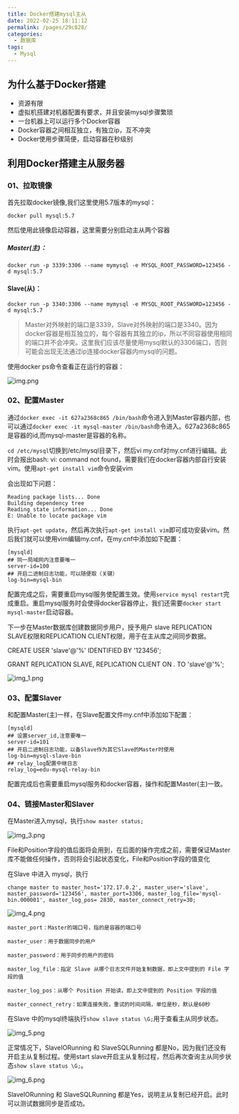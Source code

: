```yaml
---
title: Docker搭建mysql主从
date: 2022-02-25 18:11:12
permalink: /pages/29c828/
categories:
  - 数据库
tags:
  - Mysql
---
```



## 为什么基于Docker搭建
- 资源有限
- 虚拟机搭建对机器配置有要求，并且安装mysql步骤繁琐
- 一台机器上可以运行多个Docker容器
- Docker容器之间相互独立，有独立ip，互不冲突
- Docker使用步骤简便，启动容器在秒级别

## 利用Docker搭建主从服务器
### 01、拉取镜像

首先拉取docker镜像,我们这里使用5.7版本的mysql：

`docker pull mysql:5.7`

然后使用此镜像启动容器，这里需要分别启动主从两个容器


##### Master(主)：

    docker run -p 3339:3306 --name mymysql -e MYSQL_ROOT_PASSWORD=123456 -d mysql:5.7

#### Slave(从)：

    docker run -p 3340:3306 --name mymysql -e MYSQL_ROOT_PASSWORD=123456 -d mysql:5.7

>Master对外映射的端口是3339，Slave对外映射的端口是3340。因为docker容器是相互独立的，每个容器有其独立的ip，所以不同容器使用相同的端口并不会冲突。这里我们应该尽量使用mysql默认的3306端口，否则可能会出现无法通过ip连接docker容器内mysql的问题。

使用docker ps命令查看正在运行的容器：

![img.png](./image/img.png)

### 02、配置Master
通过`docker exec -it 627a2368c865 /bin/bash`命令进入到Master容器内部，也可以通过`docker exec -it mysql-master /bin/bash`命令进入。627a2368c865是容器的id,而mysql-master是容器的名称。

`cd /etc/mysql`切换到/etc/mysql目录下，然后vi my.cnf对my.cnf进行编辑。此时会报出bash: vi: command not found，需要我们在docker容器内部自行安装vim。使用`apt-get install vim`命令安装vim

会出现如下问题：

```
Reading package lists... Done
Building dependency tree       
Reading state information... Done
E: Unable to locate package vim
```

执行`apt-get update`，然后再次执行`apt-get install vim`即可成功安装vim。然后我们就可以使用vim编辑my.cnf，在my.cnf中添加如下配置：

```
[mysqld]
## 同一局域网内注意要唯一
server-id=100  
## 开启二进制日志功能，可以随便取（关键）
log-bin=mysql-bin
```

配置完成之后，需要重启mysql服务使配置生效。使用`service mysql restart`完成重启。重启mysql服务时会使得docker容器停止，我们还需要`docker start mysql-master`启动容器。

下一步在Master数据库创建数据同步用户，授予用户 slave REPLICATION SLAVE权限和REPLICATION CLIENT权限，用于在主从库之间同步数据。

CREATE USER 'slave'@'%' IDENTIFIED BY '123456';

GRANT REPLICATION SLAVE, REPLICATION CLIENT ON *.* TO 'slave'@'%';

![img_1.png](./image/img_1.png)

### 03、配置Slaver
和配置Master(主)一样，在Slave配置文件my.cnf中添加如下配置：
```
[mysqld]
## 设置server_id,注意要唯一
server-id=101  
## 开启二进制日志功能，以备Slave作为其它Slave的Master时使用
log-bin=mysql-slave-bin   
## relay_log配置中继日志
relay_log=edu-mysql-relay-bin  
```
配置完成后也需要重启mysql服务和docker容器，操作和配置Master(主)一致。

### 04、链接Master和Slaver
在Master进入mysql，执行`show master status;`

![img_3.png](./image/img_3.png)

File和Position字段的值后面将会用到，在后面的操作完成之前，需要保证Master库不能做任何操作，否则将会引起状态变化，File和Position字段的值变化

在Slave 中进入 mysql，执行
```
change master to master_host='172.17.0.2', master_user='slave', master_password='123456', master_port=3306, master_log_file='mysql-bin.000001', master_log_pos= 2830, master_connect_retry=30;
```
![img_4.png](./image/img_4.png)

    master_port：Master的端口号，指的是容器的端口号

    master_user：用于数据同步的用户

    master_password：用于同步的用户的密码

    master_log_file：指定 Slave 从哪个日志文件开始复制数据，即上文中提到的 File 字段的值

    master_log_pos：从哪个 Position 开始读，即上文中提到的 Position 字段的值

    master_connect_retry：如果连接失败，重试的时间间隔，单位是秒，默认是60秒


在Slave 中的mysql终端执行`show slave status \G;`用于查看主从同步状态。

![img_5.png](./image/img_5.png)

正常情况下，SlaveIORunning 和 SlaveSQLRunning 都是No，因为我们还没有开启主从复制过程。使用start slave开启主从复制过程，然后再次查询主从同步状态`show slave status \G;`。

![img_6.png](./image/img_6.png)

SlaveIORunning 和 SlaveSQLRunning 都是Yes，说明主从复制已经开启。此时可以测试数据同步是否成功。
